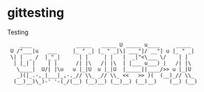 # gittesting
Testing
<!-- language: lang-none -->
        ____              _____   _____ U _____ u____     _____   
     U /"___|u   ___     |_ " _| |_ " _|\| ___"|/ __"| u |_ " _|  
     \| |  _ /  |_"_|      | |     | |   |  _|"<\___ \/    | |    
      | |_| |    | |      /| |\   /| |\  | |___ u___) |   /| |\   
       \____|  U/| |\u   u |_|U  u |_|U  |_____||____/>> u |_|U   
       _)(|_.-,_|___|_,-._// \\_ _// \\_ <<   >> )(  (__)_// \\_  
      (__)__)\_)-' '-(_/(__) (__)__) (__)__) (__)__)    (__) (__) 
